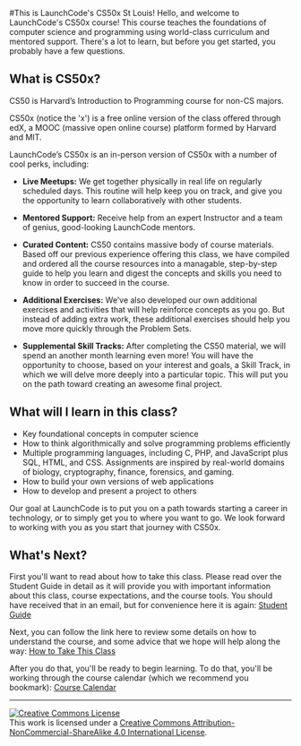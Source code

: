 #This is LaunchCode's CS50x St Louis!
Hello, and welcome to LaunchCode's CS50x course! This course teaches the foundations of computer science and programming using world-class curriculum and mentored support. There's a lot to learn, but before you get started, you probably have a few questions.

## What is CS50x?
CS50 is Harvard’s Introduction to Programming course for non-CS majors. 

CS50x (notice the 'x') is a free online version of the class offered through edX, a MOOC (massive open online course) platform formed by Harvard and MIT. 

LaunchCode’s CS50x is an in-person version of CS50x with a number of cool perks, including:

* **Live Meetups:** We get together physically in real life on regularly scheduled days. This routine will help keep you on track, and give you the opportunity to learn collaboratively with other students.

* **Mentored Support:** Receive help from an expert Instructor and a team of genius, good-looking LaunchCode mentors.

* **Curated Content:** CS50 contains massive body of course materials. Based off our previous experience offering this class, we have compiled and ordered all the course resources into a managable, step-by-step guide to help you learn and digest the concepts and skills you need to know in order to succeed in the course.

* **Additional Exercises:** We’ve also developed our own additional exercises and activities that will help reinforce concepts as you go. But instead of adding extra work, these additional exercises should help you move more quickly through the Problem Sets.
  
* **Supplemental Skill Tracks:** After completing the CS50 material, we will spend an another month learning even more! You will have the opportunity to choose, based on your interest and goals, a Skill Track, in which we will delve more deeply into a particular topic. This will put you on the path toward creating an awesome final project.

## What will I learn in this class?
*	Key foundational concepts in computer science 
*	How to think algorithmically and solve programming problems efficiently
*	Multiple programming languages, including C, PHP, and JavaScript plus SQL, HTML, and CSS. Assignments are inspired by real-world domains of biology, cryptography, finance, forensics, and gaming. 
*	How to build your own versions of web applications
*	How to develop and present a project to others

Our goal at LaunchCode is to put you on a path towards starting a career in technology, or to simply get you to where you want to go. We look forward to working with you as you start that journey with CS50x. 


## What's Next?
First you'll want to read about how to take this class. Please read over the Student Guide in detail as it will provide you with important information about this class, course expectations, and the course tools. You should have received that in an email, but for convenience here it is again: <a href="https://docs.google.com/document/d/1ac1Xpvnjh9-4C3Lb6J4CnodOwp54EBJAg4ooduG0gsw/edit?usp=sharing" target="_blank">Student Guide</a>

Next, you can follow the link here to review some details on how to understand the course, and some advice that we hope will help along the way: [How to Take This Class](./how-to-take-this-class) 

After you do that, you'll be ready to begin learning. To do that, you'll be working through the course calendar (which we recommend you bookmark): [Course Calendar](./calendar)

***

<a rel="license" href="http://creativecommons.org/licenses/by-nc-sa/4.0/"><img alt="Creative Commons License" style="border-width:0" src="https://i.creativecommons.org/l/by-nc-sa/4.0/88x31.png" /></a><br />This work is licensed under a <a rel="license" href="http://creativecommons.org/licenses/by-nc-sa/4.0/" target="_blank">Creative Commons Attribution-NonCommercial-ShareAlike 4.0 International License</a>.
